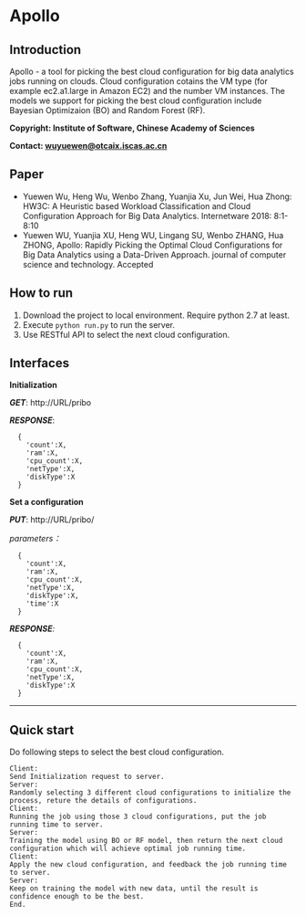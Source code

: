 # Apollo
## Introduction
Apollo - a tool for picking the best cloud configuration for big data analytics jobs running on clouds. Cloud configuration cotains the VM type (for example ec2.a1.large in Amazon EC2) and the number VM instances. The models we support for picking the best cloud configuration include Bayesian Optimizaion (BO) and Random Forest (RF).

**Copyright: Institute of Software, Chinese Academy of Sciences**

**Contact: wuyuewen@otcaix.iscas.ac.cn**

## Paper

- Yuewen Wu, Heng Wu, Wenbo Zhang, Yuanjia Xu, Jun Wei, Hua Zhong: HW3C: A Heuristic based Workload Classification and Cloud Configuration Approach for Big Data Analytics. Internetware 2018: 8:1-8:10
- Yuewen WU, Yuanjia XU, Heng WU, Lingang SU, Wenbo ZHANG, Hua ZHONG, Apollo: Rapidly Picking the Optimal Cloud Configurations for Big Data Analytics using a Data-Driven Approach. journal of computer science and technology. Accepted

## How to run
1. Download the project to local environment. Require python 2.7 at least.
2. Execute ```python run.py``` to run the server.
3. Use RESTful API to select the next cloud configuration.

## Interfaces

**Initialization**

_**GET**_: http://URL/pribo

**_RESPONSE_**:

```
  {
    'count':X,
    'ram':X,
    'cpu_count':X,
    'netType':X,
    'diskType':X
  }
```


**Set a configuration**

_**PUT**_: http://URL/pribo/

   _parameters：_
```
  {
    'count':X,
    'ram':X,
    'cpu_count':X,
    'netType':X,
    'diskType':X,
    'time':X
  }
```
_**RESPONSE**:_
```
  {
    'count':X,
    'ram':X,
    'cpu_count':X,
    'netType':X,
    'diskType':X
  }
```

---

## Quick start


Do following steps to select the best cloud configuration.
```
Client:
Send Initialization request to server.
Server:
Randomly selecting 3 different cloud configurations to initialize the process, reture the details of configurations.
Client:
Running the job using those 3 cloud configurations, put the job running time to server.
Server:
Training the model using BO or RF model, then return the next cloud configuration which will achieve optimal job running time.
Client:
Apply the new cloud configuration, and feedback the job running time to server.
Server:
Keep on training the model with new data, until the result is confidence enough to be the best.
End.
```
